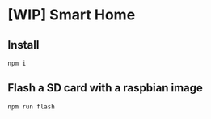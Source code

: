# [WIP] Smart Home

## Install

    npm i

## Flash a SD card with a raspbian image

    npm run flash
